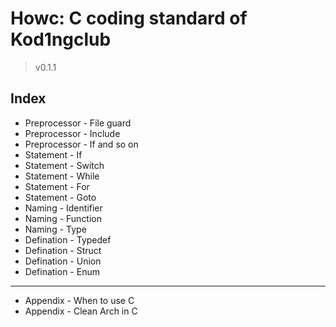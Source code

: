 # Howc: C coding standard of Kod1ngclub

> v0.1.1

## Index

- Preprocessor - File guard
- Preprocessor - Include
- Preprocessor - If and so on
- Statement - If
- Statement - Switch
- Statement - While
- Statement - For
- Statement - Goto
- Naming - Identifier
- Naming - Function
- Naming - Type
- Defination - Typedef
- Defination - Struct
- Defination - Union
- Defination - Enum

---

- Appendix - When to use C
- Appendix - Clean Arch in C
